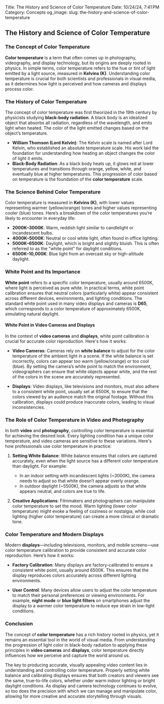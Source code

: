 Title: The History and Science of Color Temperature
Date: 10/24/24, 7:41 PM
Category: Concepts
og_image: 
slug: the-history-and-science-of-color-temperature


## The History and Science of Color Temperature

### The Concept of Color Temperature

**Color temperature** is a term that often comes up in photography, videography, and display technology, but its origins are deeply rooted in physics. In simple terms, color temperature refers to the hue or tint of light emitted by a light source, measured in **Kelvins (K)**. Understanding color temperature is crucial for both scientists and professionals in visual media, as it determines how light is perceived and how cameras and displays process color.

### The History of Color Temperature

The concept of color temperature was first theorized in the 19th century by physicists studying **black-body radiation**. A black body is an idealized object that absorbs all radiation, regardless of the wavelength, and emits light when heated. The color of the light emitted changes based on the object’s temperature.

- **William Thomson (Lord Kelvin)**: The Kelvin scale is named after Lord Kelvin, who established an absolute temperature scale. His work laid the foundation for understanding how heating an object changes the color of light it emits.
- **Black-Body Radiation**: As a black body heats up, it glows red at lower temperatures and transitions through orange, yellow, white, and eventually blue at higher temperatures. This progression of color based on temperature is the foundation of the **color temperature** scale.

### The Science Behind Color Temperature

Color temperature is measured in **Kelvins (K)**, with lower values representing warmer (yellow/orange) tones and higher values representing cooler (blue) tones. Here’s a breakdown of the color temperatures you’re likely to encounter in everyday life:

- **2000K–3000K**: Warm, reddish light similar to candlelight or incandescent bulbs.
- **4000K–5000K**: Neutral or cool white light, often found in office lighting.
- **5000K–6500K**: Daylight, which is bright and slightly bluish. This is often referred to as the "white point" for daylight conditions.
- **6500K–10,000K**: Blue light from an overcast sky or high-altitude daylight.

### White Point and Its Importance

**White point** refers to a specific color temperature, usually around 6500K, where light is perceived as pure white. In practical terms, white point calibration ensures that neutral colors (particularly white) appear consistent across different devices, environments, and lighting conditions. The standard white point used in many video displays and cameras is **D65**, which corresponds to a color temperature of approximately 6500K, simulating natural daylight.

#### White Point in Video Cameras and Displays

In the context of **video cameras** and **displays**, white point calibration is crucial for accurate color reproduction. Here's how it works:

- **Video Cameras**: Cameras rely on **white balance** to adjust for the color temperature of the ambient light in a scene. If the white balance is set incorrectly, colors can appear too warm (yellow/orange) or too cool (blue). By setting the camera’s white point to match the environment, videographers can ensure that white objects appear white, and the rest of the colors in the scene are accurately represented.
  
- **Displays**: Video displays, like televisions and monitors, must also adhere to a consistent white point, usually set at 6500K, to ensure that the colors viewed by an audience match the original footage. Without this calibration, displays could produce inaccurate colors, leading to visual inconsistencies.

### The Role of Color Temperature in Video and Photography

In both **video** and **photography**, controlling color temperature is essential for achieving the desired look. Every lighting condition has a unique color temperature, and video cameras are sensitive to these variations. Here's how professionals use color temperature in practice:

1. **Setting White Balance**: White balance ensures that colors are captured accurately, even when the light source has a different color temperature than daylight. For example:
   - In an indoor setting with incandescent lights (~3000K), the camera needs to adjust so that white doesn’t appear overly orange.
   - In outdoor daylight (~5500K), the camera adjusts so that white appears neutral, and colors are true to life.
  
2. **Creative Applications**: Filmmakers and photographers can manipulate color temperature to set the mood. Warm lighting (lower color temperature) might evoke a feeling of coziness or nostalgia, while cool lighting (higher color temperature) can create a more clinical or dramatic tone.

### Color Temperature and Modern Displays

Modern **displays**—including televisions, monitors, and mobile screens—use color temperature calibration to provide consistent and accurate color reproduction. Here’s how it works:

- **Factory Calibration**: Many displays are factory-calibrated to ensure a consistent white point, usually around 6500K. This ensures that the display reproduces colors accurately across different lighting environments.
  
- **User Control**: Many devices allow users to adjust the color temperature to match their personal preferences or viewing environments. For example, **night mode** or **blue light filters** on smartphones adjust the display to a warmer color temperature to reduce eye strain in low-light conditions.

### Conclusion

The concept of **color temperature** has a rich history rooted in physics, yet it remains an essential tool in the world of visual media. From understanding the progression of light color in black-body radiation to applying these principles in **video cameras** and **displays**, color temperature directly influences how we perceive and capture the world around us.

The key to producing accurate, visually appealing video content lies in understanding and controlling color temperature. Properly setting white balance and calibrating displays ensures that both creators and viewers see the same, true-to-life colors, whether under warm indoor lighting or bright daylight conditions. As display and camera technology continues to evolve, so too does the precision with which we can manage and manipulate color, allowing for more creative and accurate storytelling through visuals.